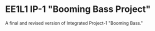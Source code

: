 # EE1L1 IP-1 "Booming Bass Project"

A final and revised version of Integrated Project-1 "Booming Bass."

